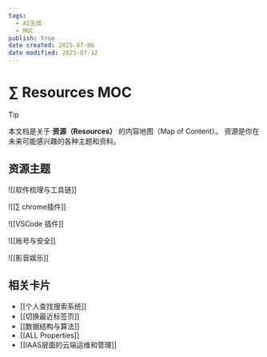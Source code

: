 ```yaml
---
tags:
  - AI生成
  - MOC
publish: true
date created: 2025-07-06
date modified: 2025-07-12
---
```


# ∑ Resources MOC

> [!tip]
> 本文档是关于 **资源（Resources）** 的内容地图（Map of Content）。
> 资源是你在未来可能感兴趣的各种主题和资料。

## 资源主题

![[软件梳理与工具链]]

![[∑ chrome插件]]

![[VSCode 插件]]

![[账号与安全]]

![[影音娱乐]]

## 相关卡片

- [[个人查找搜索系统]]
- [[切换最近标签页]]
- [[数据结构与算法]]
- [[ALL Properties]]
- [[IAAS层面的云端运维和管理]]

